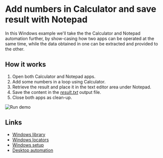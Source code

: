 # Add numbers in Calculator and save result with Notepad

In this Windows example we'll take the the Calculator and Notepad automation further,
by show-casing how two apps can be operated at the same time, while the data obtained
in one can be extracted and provided to the other.

## How it works

1. Open both Calculator and Notepad apps.
2. Add some numbers in a loop using Calculator.
3. Retrieve the result and place it in the text editor area under Notepad.
4. Save the content in the [*result.txt*](output/result.txt) output file.
5. Close both apps as clean-up.

![Run demo](media/run-sample-win11.gif)

## Links

- [Windows library](https://robocorp.com/docs/python/robocorp/robocorp-windows)
- [Windows locators](https://robocorp.com/docs/development-guide/locators/windows)
- [Windows setup](https://robocorp.com/docs/control-room/unattended/worker-setups/windows-desktop)
- [Desktop automation](https://robocorp.com/docs/development-guide/desktop)
